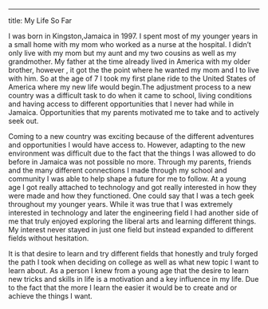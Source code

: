---
title: My Life So Far

I was born in Kingston,Jamaica in 1997. I spent most of my younger years in a small home with my mom who worked as a nurse at the hospital. I didn’t only live with my mom but my aunt and my two cousins as well as my grandmother. My father at the time already lived in America with my older brother, however , it got the the point where he wanted my mom and I to live with him. So at the age of 7 I took my first plane ride to the United States of America where my new life would begin.The adjustment process to a new country was a difficult task to do when it came to school, living conditions and having access to different opportunities that I never had while in Jamaica. Opportunities that my parents motivated me to take and to actively seek out.

 Coming to a new country was exciting because of the different adventures and opportunities I would have access to. However, adapting to the new environment was difficult due to the fact that the things I was allowed to do before in Jamaica was not possible no more. Through my parents, friends and the many different connections I made through my school and community I was able to help shape a future for me to follow. At a young age I got really attached to technology and got really interested in how they were made and how they functioned. One could say that I was a tech geek throughout my younger years. While it was true that I was extremely interested in technology and later the engineering field I had another side of me that truly enjoyed exploring the liberal arts and learning different things. My interest never stayed in just one field but instead expanded to different fields without hesitation.

 It is that desire to learn and try different fields that honestly and truly forged the path I took when deciding on college as well as what new topic I want to learn about. As a person I knew from a young age that the desire to learn new tricks and skills in life is a motivation and a key influence in my life. Due to the fact that the more I learn the easier it would be to create and or achieve the things I want.
